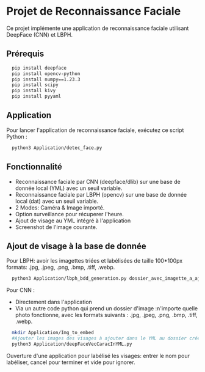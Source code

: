 # Projet de Reconnaissance Faciale

Ce projet implémente une application de reconnaissance faciale utilisant DeepFace (CNN) et LBPH.

## Prérequis

```bash
  pip install deepface
  pip install opencv-python
  pip install numpy==1.23.3
  pip install scipy
  pip install kivy
  pip install pyyaml
```

## Application

Pour lancer l'application de reconnaissance faciale, exécutez ce script Python :
```bash
  python3 Application/detec_face.py
```

## Fonctionnalité

  - Reconnaissance faciale par CNN (deepface/dlib) sur une base de donnée local (YML) avec un seuil variable. 
  - Reconnaissance faciale par LBPH (opencv) sur une base de donnée local (dat) avec un seuil variable. 
  - 2 Modes: Caméra & Image importé. 
  - Option surveillance pour récuperer l'heure.
  - Ajout de visage au YML intégré à l'application
  - Screenshot de l'image courante. 
  
## Ajout de visage à la base de donnée

Pour LBPH: avoir les imagettes triées et labélisées de taille 100*100px formats: .jpg, .jpeg, .png, .bmp, .tiff, .webp.
```bash
  python3 Application/lbph_bdd_generation.py dossier_avec_imagette_a_ajouter
```

Pour CNN : 
 - Directement dans l'application
 - Via un autre code python qui prend un dossier d'image :n'importe quelle photo fonctionne, avec les formats suivants : .jpg, .jpeg, .png, .bmp, .tiff, .webp.
```bash
  mkdir Application/Img_to_embed
  #Ajouter les images des visages à ajouter dans le YML au dossier créé
  python3 Application/deepFaceVecCaracInYML.py 
```
Ouverture d'une application pour labélisé les visages: entrer le nom pour labéliser, cancel pour terminer et vide pour ignorer.
